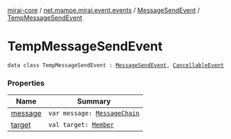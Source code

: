 [mirai-core](../../../index.md) / [net.mamoe.mirai.event.events](../../index.md) / [MessageSendEvent](../index.md) / [TempMessageSendEvent](./index.md)

# TempMessageSendEvent

`data class TempMessageSendEvent : `[`MessageSendEvent`](../index.md)`, `[`CancellableEvent`](../../../net.mamoe.mirai.event/-cancellable-event/index.md)

### Properties

| Name | Summary |
|---|---|
| [message](message.md) | `var message: `[`MessageChain`](../../../net.mamoe.mirai.message.data/-message-chain/index.md) |
| [target](target.md) | `val target: `[`Member`](../../../net.mamoe.mirai.contact/-member/index.md) |
